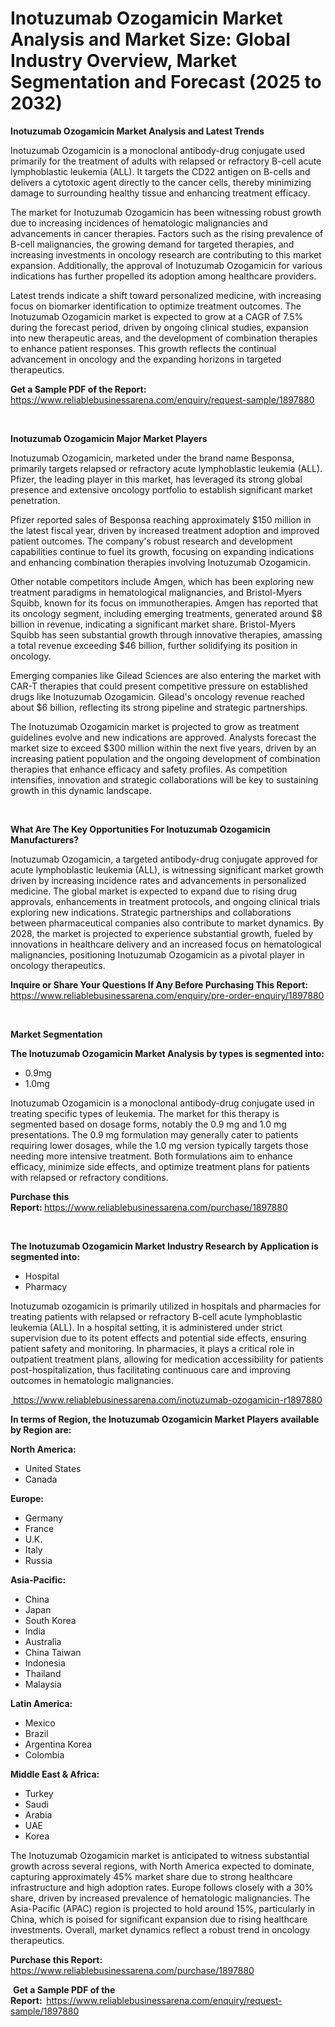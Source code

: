 <p><h1>Inotuzumab Ozogamicin Market Analysis and Market Size: Global Industry Overview, Market Segmentation and Forecast (2025 to 2032)</h1></p><p><strong>Inotuzumab Ozogamicin Market Analysis and Latest Trends</strong></p>
<p><p>Inotuzumab Ozogamicin is a monoclonal antibody-drug conjugate used primarily for the treatment of adults with relapsed or refractory B-cell acute lymphoblastic leukemia (ALL). It targets the CD22 antigen on B-cells and delivers a cytotoxic agent directly to the cancer cells, thereby minimizing damage to surrounding healthy tissue and enhancing treatment efficacy. </p><p>The market for Inotuzumab Ozogamicin has been witnessing robust growth due to increasing incidences of hematologic malignancies and advancements in cancer therapies. Factors such as the rising prevalence of B-cell malignancies, the growing demand for targeted therapies, and increasing investments in oncology research are contributing to this market expansion. Additionally, the approval of Inotuzumab Ozogamicin for various indications has further propelled its adoption among healthcare providers.</p><p>Latest trends indicate a shift toward personalized medicine, with increasing focus on biomarker identification to optimize treatment outcomes. The Inotuzumab Ozogamicin market is expected to grow at a CAGR of 7.5% during the forecast period, driven by ongoing clinical studies, expansion into new therapeutic areas, and the development of combination therapies to enhance patient responses. This growth reflects the continual advancement in oncology and the expanding horizons in targeted therapeutics.</p></p>
<p><strong>Get a Sample PDF of the Report:&nbsp;</strong> <a href="https://www.reliablebusinessarena.com/enquiry/request-sample/1897880?utm_campaign=3110&utm_medium=2&utm_source=Github&utm_content=ia&utm_term=19042025&utm_id=inotuzumab-ozogamicin">https://www.reliablebusinessarena.com/enquiry/request-sample/1897880</a></p>
<p>&nbsp;</p>
<p><strong>Inotuzumab Ozogamicin Major Market Players</strong></p>
<p><p>Inotuzumab Ozogamicin, marketed under the brand name Besponsa, primarily targets relapsed or refractory acute lymphoblastic leukemia (ALL). Pfizer, the leading player in this market, has leveraged its strong global presence and extensive oncology portfolio to establish significant market penetration. </p><p>Pfizer reported sales of Besponsa reaching approximately $150 million in the latest fiscal year, driven by increased treatment adoption and improved patient outcomes. The company's robust research and development capabilities continue to fuel its growth, focusing on expanding indications and enhancing combination therapies involving Inotuzumab Ozogamicin.</p><p>Other notable competitors include Amgen, which has been exploring new treatment paradigms in hematological malignancies, and Bristol-Myers Squibb, known for its focus on immunotherapies. Amgen has reported that its oncology segment, including emerging treatments, generated around $8 billion in revenue, indicating a significant market share. Bristol-Myers Squibb has seen substantial growth through innovative therapies, amassing a total revenue exceeding $46 billion, further solidifying its position in oncology.</p><p>Emerging companies like Gilead Sciences are also entering the market with CAR-T therapies that could present competitive pressure on established drugs like Inotuzumab Ozogamicin. Gilead's oncology revenue reached about $6 billion, reflecting its strong pipeline and strategic partnerships.</p><p>The Inotuzumab Ozogamicin market is projected to grow as treatment guidelines evolve and new indications are approved. Analysts forecast the market size to exceed $300 million within the next five years, driven by an increasing patient population and the ongoing development of combination therapies that enhance efficacy and safety profiles. As competition intensifies, innovation and strategic collaborations will be key to sustaining growth in this dynamic landscape.</p></p>
<p>&nbsp;</p>
<p><strong>What Are The Key Opportunities For Inotuzumab Ozogamicin Manufacturers?</strong></p>
<p><p>Inotuzumab Ozogamicin, a targeted antibody-drug conjugate approved for acute lymphoblastic leukemia (ALL), is witnessing significant market growth driven by increasing incidence rates and advancements in personalized medicine. The global market is expected to expand due to rising drug approvals, enhancements in treatment protocols, and ongoing clinical trials exploring new indications. Strategic partnerships and collaborations between pharmaceutical companies also contribute to market dynamics. By 2028, the market is projected to experience substantial growth, fueled by innovations in healthcare delivery and an increased focus on hematological malignancies, positioning Inotuzumab Ozogamicin as a pivotal player in oncology therapeutics.</p></p>
<p><strong>Inquire or Share Your Questions If Any Before Purchasing This Report:</strong> <a href="https://www.reliablebusinessarena.com/enquiry/pre-order-enquiry/1897880?utm_campaign=3110&utm_medium=2&utm_source=Github&utm_content=ia&utm_term=19042025&utm_id=inotuzumab-ozogamicin">https://www.reliablebusinessarena.com/enquiry/pre-order-enquiry/1897880</a></p>
<p>&nbsp;</p>
<p><strong>Market Segmentation</strong></p>
<p><strong>The Inotuzumab Ozogamicin Market Analysis by types is segmented into:</strong></p>
<p><ul><li>0.9mg</li><li>1.0mg</li></ul></p>
<p><p>Inotuzumab Ozogamicin is a monoclonal antibody-drug conjugate used in treating specific types of leukemia. The market for this therapy is segmented based on dosage forms, notably the 0.9 mg and 1.0 mg presentations. The 0.9 mg formulation may generally cater to patients requiring lower dosages, while the 1.0 mg version typically targets those needing more intensive treatment. Both formulations aim to enhance efficacy, minimize side effects, and optimize treatment plans for patients with relapsed or refractory conditions.</p></p>
<p><strong>Purchase this Report:&nbsp;</strong><a href="https://www.reliablebusinessarena.com/purchase/1897880?utm_campaign=3110&utm_medium=2&utm_source=Github&utm_content=ia&utm_term=19042025&utm_id=inotuzumab-ozogamicin">https://www.reliablebusinessarena.com/purchase/1897880</a></p>
<p>&nbsp;</p>
<p><strong>The Inotuzumab Ozogamicin Market Industry Research by Application is segmented into:</strong></p>
<p><ul><li>Hospital</li><li>Pharmacy</li></ul></p>
<p><p>Inotuzumab ozogamicin is primarily utilized in hospitals and pharmacies for treating patients with relapsed or refractory B-cell acute lymphoblastic leukemia (ALL). In a hospital setting, it is administered under strict supervision due to its potent effects and potential side effects, ensuring patient safety and monitoring. In pharmacies, it plays a critical role in outpatient treatment plans, allowing for medication accessibility for patients post-hospitalization, thus facilitating continuous care and improving outcomes in hematologic malignancies.</p></p>
<p><a href="https://www.reliablebusinessarena.com/inotuzumab-ozogamicin-r1897880?utm_campaign=3110&utm_medium=2&utm_source=Github&utm_content=ia&utm_term=19042025&utm_id=inotuzumab-ozogamicin">&nbsp;https://www.reliablebusinessarena.com/inotuzumab-ozogamicin-r1897880</a></p>
<p><strong>In terms of Region, the Inotuzumab Ozogamicin Market Players available by Region are:</strong></p>
<p>
    <p> <strong> North America: </strong>
        <ul>
            <li>United States</li>
            <li>Canada</li>
        </ul>
        </p> 
    <p> <strong> Europe: </strong>
        <ul>
            <li>Germany</li>
            <li>France</li>
            <li>U.K.</li>
            <li>Italy</li>
            <li>Russia</li>
        </ul>
        </p> 
    <p> <strong> Asia-Pacific: </strong>
        <ul>
            <li>China</li>
            <li>Japan</li>
            <li>South Korea</li>
            <li>India</li>
            <li>Australia</li>
            <li>China Taiwan</li>
            <li>Indonesia</li>
            <li>Thailand</li>
            <li>Malaysia</li>
        </ul>
        </p> 
    <p> <strong> Latin America: </strong>
        <ul>
            <li>Mexico</li>
            <li>Brazil</li>
            <li>Argentina Korea</li>
            <li>Colombia</li>
        </ul>
        </p> 
    <p> <strong> Middle East & Africa: </strong>
        <ul>
            <li>Turkey</li>
            <li>Saudi</li>
            <li>Arabia</li>
            <li>UAE</li>
            <li>Korea</li>
        </ul>
    </p>
    </p>
<p><p>The Inotuzumab Ozogamicin market is anticipated to witness substantial growth across several regions, with North America expected to dominate, capturing approximately 45% market share due to strong healthcare infrastructure and high adoption rates. Europe follows closely with a 30% share, driven by increased prevalence of hematologic malignancies. The Asia-Pacific (APAC) region is projected to hold around 15%, particularly in China, which is poised for significant expansion due to rising healthcare investments. Overall, market dynamics reflect a robust trend in oncology therapeutics.</p></p>
<p><strong>Purchase this Report: </strong><a href="https://www.reliablebusinessarena.com/purchase/1897880?utm_campaign=3110&utm_medium=2&utm_source=Github&utm_content=ia&utm_term=19042025&utm_id=inotuzumab-ozogamicin">https://www.reliablebusinessarena.com/purchase/1897880</a></p>
<p>&nbsp;<strong>Get a Sample PDF of the Report:&nbsp;&nbsp;</strong><a href="https://www.reliablebusinessarena.com/enquiry/request-sample/1897880?utm_campaign=3110&utm_medium=2&utm_source=Github&utm_content=ia&utm_term=19042025&utm_id=inotuzumab-ozogamicin">https://www.reliablebusinessarena.com/enquiry/request-sample/1897880</a></p>
<p><strong></strong></p>
<p><p></p><p></p><p></p></p>